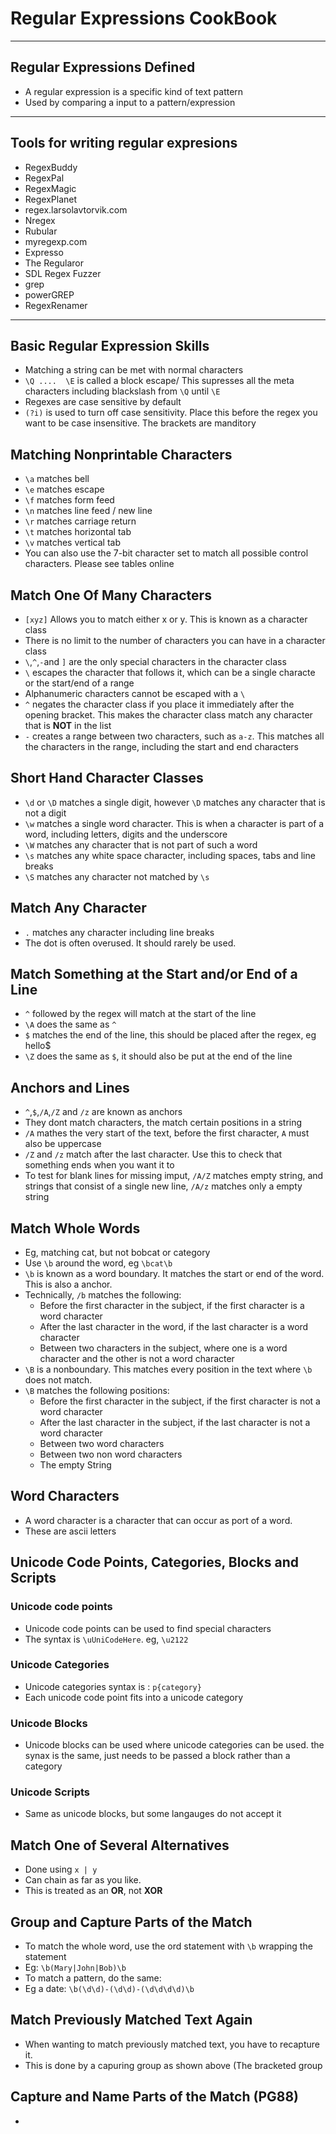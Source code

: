 # Regular Expressions CookBook

---------

## Regular Expressions Defined

* A regular expression is a specific kind of text pattern
* Used by comparing a input to a pattern/expression

-----

## Tools for writing regular expresions

* RegexBuddy
* RegexPal
* RegexMagic
* RegexPlanet
* regex.larsolavtorvik.com
* Nregex
* Rubular
* myregexp.com
* Expresso
* The Regularor
* SDL Regex Fuzzer
* grep
* powerGREP
* RegexRenamer

--------

## Basic Regular Expression Skills

* Matching a string can be met with normal characters
* `\Q ....  \E` is called a block escape/ This supresses all the meta characters including blackslash from `\Q` until `\E`
* Regexes are case sensitive by default
* `(?i)` is used to turn off case sensitivity. Place this before the regex you want to be case insensitive. The brackets are manditory

## Matching Nonprintable Characters

* `\a` matches bell
* `\e` matches escape
* `\f` matches form feed
* `\n` matches line feed / new line
* `\r` matches carriage return
* `\t` matches horizontal tab
* `\v` matches vertical tab
* You can also use the 7-bit character set to match all possible control characters. Please see tables online

## Match One Of Many Characters

* `[xyz]` Allows you to match either x or y. This is known as a character class
* There is no limit to the number of characters you can have in a character class
* `\`,`^`,`-`and `]` are the only special characters in the character class
* `\` escapes the character that follows it, which can be a single characte or the start/end of a range
* Alphanumeric characters cannot be escaped with a `\`
* `^` negates the character class if you place it immediately after the opening bracket. This makes the character class match any character that is **NOT** in the list
* `-` creates a range between two characters, such as `a-z`. This matches all the characters in the range, including the start and end characters

## Short Hand Character Classes

* `\d` or `\D` matches a single digit, however `\D` matches any character that is not a digit
* `\w` matches a single word character. This is when a character is part of a word, including letters, digits and the underscore
* `\W` matches any character that is not part of such a word
* `\s` matches any white space character, including spaces, tabs and line breaks
* `\S` matches any character not matched by `\s`

## Match Any Character

* `.` matches any character including line breaks
* The dot is often overused. It should rarely be used.

## Match Something at the Start and/or End of a Line

* `^` followed by the regex will match at the start of the line
* `\A` does the same as `^`
* `$` matches the end of the line, this should be placed after the regex, eg hello$
* `\Z` does the same as `$`, it should also be put at the end of the line

## Anchors and Lines

* `^`,`$`,`/A`,`/Z` and `/z` are known as anchors
* They dont match characters, the match certain positions in a string
* `/A` mathes the very start of the text, before the first character, `A` must also be uppercase
* `/Z` and `/z` match after the last character. Use this to check that something ends when you want it to
* To test for blank lines for missing imput, `/A/Z` matches empty string, and strings that consist of a single new line, `/A/z` matches only a empty string

## Match Whole Words

* Eg, matching cat, but not bobcat or category
* Use `\b` around the word, eg `\bcat\b`
* `\b` is known as a word boundary. It matches the start or end of the word. This is also a anchor.
* Technically, `/b` matches the following:
	* Before the first character in the subject, if the first character is a word character
	* After the last character in the word, if the last character is a word character
	* Between two characters in the subject, where one is a word character and the other is not a word character
* `\B` is a nonboundary. This matches every position in the text where `\b` does not match.
* `\B` matches the following positions:
	* Before the first character in the subject, if the first character is not a word character
	* After the last character in the subject, if the last character is not a word character
	* Between two word characters
	* Between two non word characters
	* The empty String

## Word Characters

* A word character is a character that can occur as port of a word.
* These are ascii letters

## Unicode Code Points, Categories, Blocks and Scripts

### Unicode code points

* Unicode code points can be used to find special characters
* The syntax is `\uUniCodeHere`. eg, `\u2122`

### Unicode Categories

* Unicode categories syntax is : `p{category}`
* Each unicode code point fits into a unicode category

### Unicode Blocks

* Unicode blocks can be used where unicode categories can be used. the synax is the same, just needs to be passed a block rather than a category



### Unicode Scripts

* Same as unicode blocks, but some langauges do not accept it

## Match One of Several Alternatives

* Done using `x | y`
* Can chain as far as you like.
* This is treated as an **OR**, not **XOR**

## Group and Capture Parts of the Match

* To match the whole word, use the ord statement with `\b` wrapping the statement
* Eg: `\b(Mary|John|Bob)\b`
* To match a pattern, do the same:
* Eg a date: `\b(\d\d)-(\d\d)-(\d\d\d\d)\b`

## Match Previously Matched Text Again

* When wanting to match previously matched text, you have to recapture it.
* This is done by a capuring group as shown above (The bracketed group

## Capture and Name Parts of the Match (PG88)

* 